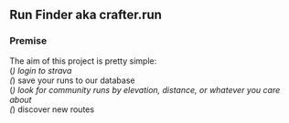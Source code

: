 ## Run Finder aka crafter.run

### Premise
The aim of this project is pretty simple:  <br />
(*) login to strava  <br />
(*) save your runs to our database  <br />
(*) look for community runs by elevation, distance, or whatever you care about  <br />
(*) discover new routes <br />
